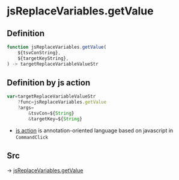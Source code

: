 # jsReplaceVariables.getValue

## Definition

```js.js
function jsReplaceVariables.getValue(
	${tsvConString},
	${targetKeyString},
) -> targetReplaceVariableValueStr
```


## Definition by js action

```js.js
var=targetReplaceVariableValueStr
	?func=jsReplaceVariables.getValue
	?args=
		&tsvCon=${String}
		&targetKey=${String}
```

- [js action](#) is annotation-oriented language based on javascript in `CommandClick`



## Src

-> [jsReplaceVariables.getValue](https://github.com/puutaro/CommandClick/blob/master/app/src/main/java/com/puutaro/commandclick/fragment_lib/terminal_fragment/js_interface/edit/JsReplaceVariables.kt#L29)


